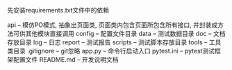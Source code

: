 先安装requirements.txt文件中的依赖

api – 模仿PO模式, 抽象出页面类, 页面类内包含页面所包含所有接口, 并封装成方法可供其他模块直接调用
config – 配置文件目录
data – 测试数据目录
doc – 文档存放目录
log – 日志
report – 测试报告
scripts – 测试脚本存放目录
tools – 工具类目录
.gitignore – git忽略
app.py – 命令行启动入口
pytest.ini – pytest测试框架配置文件
README.md – 开发说明文档
